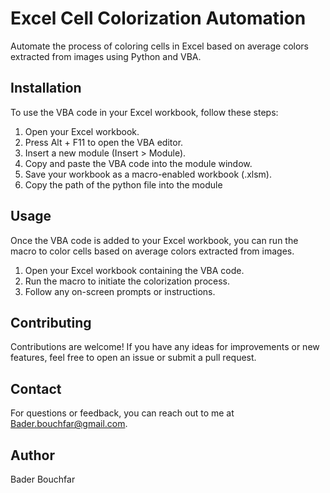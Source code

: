 # Excel Cell Colorization Automation

Automate the process of coloring cells in Excel based on average colors extracted from images using Python and VBA.

## Installation

To use the VBA code in your Excel workbook, follow these steps:
1. Open your Excel workbook.
2. Press Alt + F11 to open the VBA editor.
3. Insert a new module (Insert > Module).
4. Copy and paste the VBA code into the module window.
5. Save your workbook as a macro-enabled workbook (.xlsm).
6. Copy the path of the python file into the module
   

## Usage

Once the VBA code is added to your Excel workbook, you can run the macro to color cells based on average colors extracted from images.

1. Open your Excel workbook containing the VBA code.
2. Run the macro to initiate the colorization process.
3. Follow any on-screen prompts or instructions.

## Contributing

Contributions are welcome! If you have any ideas for improvements or new features, feel free to open an issue or submit a pull request.

## Contact

For questions or feedback, you can reach out to me at Bader.bouchfar@gmail.com.

## Author
Bader Bouchfar
